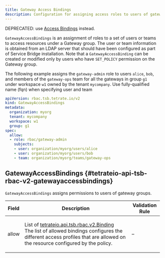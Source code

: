 ```yaml
---
title: Gateway Access Bindings
description: Configuration for assigning access roles to users of gateway groups.
---
```




<!-- WARNING: This page is generated. Please take a look at extensions/plugin-service-bridge-api-docs/src/files/doc/page.ejs -->

DEPRECATED: use [Access Bindings](https://tetrate.io/docs/reference/config/rbac/v2/access-bindings.html) instead.

`GatewayAccessBindings` is an assignment of roles to a set of users or
teams to access resources under a Gateway group.  The user or team
information is obtained from an LDAP server that should have been
configured as part of Service Bridge installation. Note that a
`GatewayAccessBinding` can be created or modified only by users who
have `SET_POLICY` permission on the Gateway group.

The following example assigns the `gateway-admin` role to users
`alice`, `bob`, and members of the `gateway-ops` team for all the
gateways in group `g1` under workspace `w1` owned by the tenant
`mycompany`. Use fully-qualified name (fqn) when specifying user and team

```yaml
apiVersion: rbac.tsb.tetrate.io/v2
kind: GatewayAccessBindings
metadata:
  organization: myorg
  tenant: mycompany
  workspace: w1
  group: g1
spec:
  allow:
  - role: rbac/gateway-admin
    subjects:
    - user: organization/myorg/users/alice
    - user: organization/myorg/users/bob
    - team: organization/myorg/teams/gateway-ops
```





## GatewayAccessBindings {#tetrateio-api-tsb-rbac-v2-gatewayaccessbindings}

`GatewayAccessBindings` assigns permissions to users of gateway groups.



  
<div class="generated-table"></div>

<table>
<thead>
<tr>
<th>Field</th>
<th class="description">Description</th>
<th>Validation Rule</th>
</tr>
</thead>
    
<tr>
<td>


allow

</td>

<td>

List of [tetrateio.api.tsb.rbac.v2.Binding](../../../tsb/rbac/v2/binding#tetrateio-api-tsb-rbac-v2-binding) <br/> The list of allowed bindings configures the different access profiles that
are allowed on the resource configured by the policy.

</td>

<td>

&ndash;

</td>
</tr>
    
</table>
  



